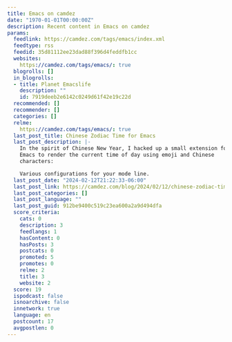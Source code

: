 ```yaml
---
title: Emacs on camdez
date: "1970-01-01T00:00:00Z"
description: Recent content in Emacs on camdez
params:
  feedlink: https://camdez.com/tags/emacs/index.xml
  feedtype: rss
  feedid: 35d81112ee23dad88f396d4feddfb1cc
  websites:
    https://camdez.com/tags/emacs/: true
  blogrolls: []
  in_blogrolls:
  - title: Planet Emacslife
    description: ""
    id: 7919deeb2e6142c0249d61f42e19c22d
  recommended: []
  recommender: []
  categories: []
  relme:
    https://camdez.com/tags/emacs/: true
  last_post_title: Chinese Zodiac Time for Emacs
  last_post_description: |-
    In the spirit of Chinese New Year, I hacked up a small extension for
    Emacs to render the current time of day using emoji and Chinese
    characters:

    Various configurations for your mode line.
  last_post_date: "2024-02-12T21:22:33-06:00"
  last_post_link: https://camdez.com/blog/2024/02/12/chinese-zodiac-time-for-emacs/
  last_post_categories: []
  last_post_language: ""
  last_post_guid: 912be9400c519c23ea600a2a9d494dfa
  score_criteria:
    cats: 0
    description: 3
    feedlangs: 1
    hasContent: 0
    hasPosts: 3
    postcats: 0
    promoted: 5
    promotes: 0
    relme: 2
    title: 3
    website: 2
  score: 19
  ispodcast: false
  isnoarchive: false
  innetwork: true
  language: en
  postcount: 17
  avgpostlen: 0
---
```

